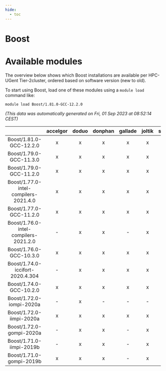 ```yaml
---
hide:
  - toc
---
```


Boost
=====

# Available modules


The overview below shows which Boost installations are available per HPC-UGent Tier-2cluster, ordered based on software version (new to old).

To start using Boost, load one of these modules using a `module load` command like:

```shell
module load Boost/1.81.0-GCC-12.2.0
```

*(This data was automatically generated on Fri, 01 Sep 2023 at 08:52:14 CEST)*  

| |accelgor|doduo|donphan|gallade|joltik|skitty|swalot|victini|
| :---: | :---: | :---: | :---: | :---: | :---: | :---: | :---: | :---: |
|Boost/1.81.0-GCC-12.2.0|x|x|x|x|x|x|x|x|
|Boost/1.79.0-GCC-11.3.0|x|x|x|x|x|x|x|x|
|Boost/1.79.0-GCC-11.2.0|x|x|x|x|x|x|x|x|
|Boost/1.77.0-intel-compilers-2021.4.0|x|x|x|x|x|x|x|x|
|Boost/1.77.0-GCC-11.2.0|x|x|x|x|x|x|x|x|
|Boost/1.76.0-intel-compilers-2021.2.0|-|x|x|-|x|x|x|x|
|Boost/1.76.0-GCC-10.3.0|x|x|x|x|x|x|x|x|
|Boost/1.74.0-iccifort-2020.4.304|-|x|x|x|x|x|x|x|
|Boost/1.74.0-GCC-10.2.0|x|x|x|x|x|x|x|x|
|Boost/1.72.0-iompi-2020a|-|x|-|-|-|-|-|-|
|Boost/1.72.0-iimpi-2020a|x|x|x|x|x|x|x|x|
|Boost/1.72.0-gompi-2020a|-|x|x|-|x|x|x|x|
|Boost/1.71.0-iimpi-2019b|-|x|x|-|x|x|-|x|
|Boost/1.71.0-gompi-2019b|x|x|x|-|x|x|x|x|

